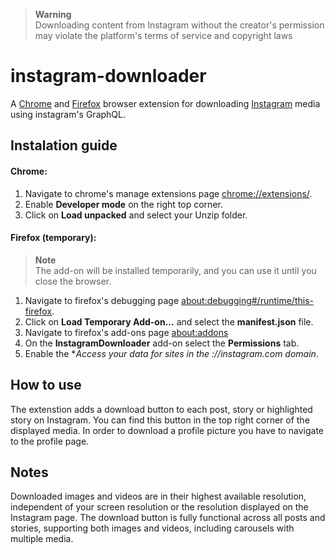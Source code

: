 > **Warning**   
>Downloading content from Instagram without the creator's permission may violate the platform's terms of service and copyright laws

# instagram-downloader

A [Chrome](https://www.google.com/chrome) and [Firefox](https://www.mozilla.org/en-US/firefox/new) browser extension for downloading [Instagram](https://www.instagram.com) media using instagram's GraphQL.

## Instalation guide

#### Chrome:

1) Navigate to chrome's manage extensions page [chrome://extensions/](chrome://extensions/).
2) Enable **Developer mode** on the right top corner.
3) Click on **Load unpacked** and select your Unzip folder.

#### Firefox (temporary):

> **Note**  
> The add-on will be installed temporarily, and you can use it until you close the browser.

1) Navigate to firefox's debugging page [about:debugging#/runtime/this-firefox](about:debugging#/runtime/this-firefox).
2) Click on **Load Temporary Add-on...** and select the **manifest.json** file.
3) Navigate to firefox's add-ons page [about:addons](about:addons)
4) On the **InstagramDownloader** add-on select the **Permissions** tab.
5) Enable the **Access your data for sites in the *://instagram.com domain**.

## How to use

The extenstion adds a download button to each post, story or highlighted story on Instagram. You can find this button in the top right corner of the displayed media. In order to download a profile picture you have to navigate to the profile page.

## Notes

Downloaded images and videos are in their highest available resolution, independent of your screen resolution or the resolution displayed on the Instagram page.
The download button is fully functional across all posts and stories, supporting both images and videos, including carousels with multiple media.
